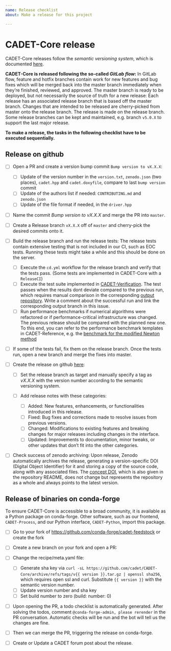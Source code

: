 ```yaml
---
name: Release checklist
about: Make a release for this project

---
```


CADET-Core release
==================

CADET-Core releases follow the *semantic versioning system*, which is documented [here](https://semver.org/).

**CADET-Core is released following the so-called *GitLab flow*:**
In GitLab flow, feature and hotfix branches contain work for new features and bug fixes which will be merged back into the master branch immediately when they’re finished, reviewed, and approved. The master branch is ready to be deployed, but not necessarily the source of truth for a new release: Each release has an associated release branch that is based off the master branch. Changes that are intended to be released are cherry-picked from master onto the release branch. The release is made on the release branch. Some release branches can be kept and maintained, e.g. branch `v5.0.X` to support the last major release.


**To make a release, the tasks in the following checklist have to be executed sequentially.**


Release on github
-----------------

- [ ] Open a PR and create a version bump commit `Bump version to vX.X.X`:
  
  - [ ] Update of the version number in the `version.txt`, `zenodo.json` (two places), `cadet.hpp` and `cadet.doxyfile`, compare to last `bump version` commit
  - [ ] Update of the authors list if needed: `CONTRIBUTING.md` and `zenodo.json`
  - [ ] Update of the file format if needed, in the `driver.hpp`

- [ ] Name the commit *Bump version to vX.X.X* and merge the PR into `master`.

- [ ] Create a Release branch `vX.X.X` off of `master` and cherry-pick the desired commits onto it.

- [ ] Build the release branch and run the release tests: The release tests contain extensive testing that is not included in our CI, such as EOC tests. Running these tests might take a while and this should be done on the server.

  - [ ] Execute the `cd.yml` workflow for the release branch and verify that the tests pass. (Some tests are implemented in CADET-Core with a `ReleaseCI`)
  - [ ] Execute the test suite implemented in [CADET-Verification](https://github.com/cadet/CADET-Verification). The test passes when the results dont deviate compared to the previous run, which requires manual comparison in the corresponding [output repository](https://github.com/cadet/CADET-Verification-Output). Write a comment about the successful run and link the corresponding output branch in this issue.
  - [ ] Run performance benchmarks if numerical algorithms were refactored or if performance-critical infrastructure was changed. The previous release should be compared with the planned new one. To this end, you can refer to the performance benchmark templates in CADET-Reference, e.g. the [benchmark for the modified Newton method](https://jugit.fz-juelich.de/IBG-1/ModSim/cadet/cadet-reference/-/tree/benchmark_modified_newton?ref_type=heads)

- [ ] If some of the tests fail, fix them on the release branch. Once the tests run, open a new branch and merge the fixes into master.

- [ ] Create the release on github [here](https://github.com/cadet/CADET-Core/releases/new):

  - [ ] Set the release branch as target and manually specify a tag as *vX.X.X* with the version number according to the semantic versioning system.
  - [ ] Add release notes with these categories:

    - [ ] Added: New features, enhancements, or functionalities introduced in this release.
    - [ ] Fixed: Bug fixes and corrections made to resolve issues from previous versions.
    - [ ] Changed: Modifications to existing features and breaking changes for major releases including changes in the interface.
    - [ ] Updated: Improvements to documentation, minor tweaks, or other updates that don’t fit into the other categories.

- [ ] Check success of zenodo archiving: Upon release, Zenodo automatically archives the release, generating a version-specific DOI (Digital Object Identifier) for it and storing a copy of the source code, along with any associated files. The [concept DOI](https://doi.org/10.5281/zenodo.8179015), which is also given in the repository README, does not change but represents the repository as a whole and always points to the latest version.

Release of binaries on conda-forge
----------------------------------

To ensure CADET-Core is accessible to a broad community, it is available as a Python package on conda-forge.
Other software, such as our frontend, `CADET-Process`, and our Python interface, `CADET-Python`, import this package.

- [ ] Go to your fork of https://github.com/conda-forge/cadet-feedstock or create the fork
- [ ] Create a new branch on your fork and open a PR:
- [ ] Change the recipe/meta.yaml file:

  - [ ] Generate sha key via ``curl -sL https://github.com/cadet/CADET-Core/archive/refs/tags/v{{ version }}.tar.gz | openssl sha256``, which requires open ssl and curl. Substitute `{{ version }}` with the semantic version number.
  - [ ] Update version number and sha key
  - [ ] Set build number to zero (build: number: 0)

- [ ] Upon opening the PR, a todo checklist is automatically generated. After solving the todos, comment `@conda-forge-admin, please rerender` in the PR conversation. Automatic checks will be run and the bot will tell us the changes are fine.
- [ ] Then we can merge the PR, triggering the release on conda-forge.
- [ ] Create or Update a CADET forum post about the release.

